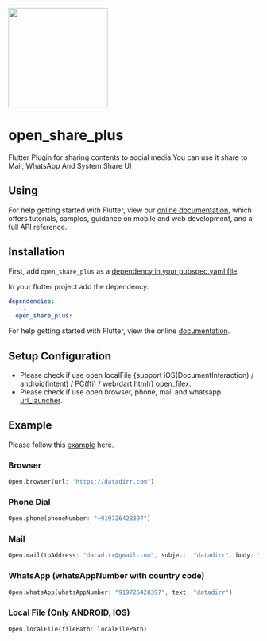 [<img src="https://datadirr.com/datadirr.png" width="200" />](https://datadirr.com)

# open_share_plus

Flutter Plugin for sharing contents to social media.You can use it share to Mail, WhatsApp And System Share UI

## Using

For help getting started with Flutter, view our
[online documentation](https://pub.dev/documentation/open_share_plus/latest), which offers tutorials,
samples, guidance on mobile and web development, and a full API reference.

## Installation

First, add `open_share_plus` as a [dependency in your pubspec.yaml file](https://flutter.dev/docs/development/platform-integration/platform-channels).

In your flutter project add the dependency:

```yml
dependencies:
  ...
  open_share_plus:
```

For help getting started with Flutter, view the online
[documentation](https://flutter.io/).

## Setup Configuration

- Please check if use open localFile {support iOS(DocumentInteraction) / android(intent) / PC(ffi) / web(dart:html)} [open_filex](https://pub.dev/packages/open_filex).
- Please check if use open browser, phone, mail and whatsapp [url_launcher](https://pub.dev/packages/url_launcher).

## Example

Please follow this [example](https://github.com/datadirr/open_share_plus/tree/master/example) here.


### Browser

```dart
Open.browser(url: "https://datadirr.com")
```

### Phone Dial

```dart
Open.phone(phoneNumber: "+919726428397")
```

### Mail

```dart
Open.mail(toAddress: "datadirr@gmail.com", subject: "datadirr", body: "datadirr dev")
```

### WhatsApp (whatsAppNumber with country code)

```dart
Open.whatsApp(whatsAppNumber: "919726428397", text: "datadirr")
```

### Local File (Only ANDROID, IOS)

```dart
Open.localFile(filePath: localFilePath)
```

